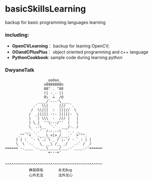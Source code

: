 # basicSkillsLearning
backup for basic programming languages learning

### including:
- **OpenCVLearning**： backup for leaning OpenCV;
- **OOandCPlusPlus**： object oriented programming and c++ language
- **PythonCookbook**:  sample code during learning python

### DwyaneTalk
```      
                   _ooOoo_
                  o8888888o
                  88" . "88
                  (| -_- |)
                  O\  =  /O
               ____/`---'\____
             .'  \\|     |//  `.
            /  \\|||  :  |||//  \
           /  _||||| -:- |||||-  \
           |   | \\\  -  /// |   |
           | \_|  ''\---/''  |   |
           \  .-\__  `-`  ___/-. /
         ___`. .'  /--.--\  `. . __
      ."" '<  `.___\_<|>_/___.'  >'"".
     | | :  `- \`.;`\ _ /`;.`/ - ` : | |
     \  \ `-.   \_ __\ /__ _/   .-` /  /
======`-.____`-.___\_____/___.-`____.-'======
                   `=---='


^^^^^^^^^^^^^^^^^^^^^^^^^^^^^^^^^^^^^^^^^^^^^   
           佛祖保佑       永无Bug
           心外无法       法外无心
```
           
